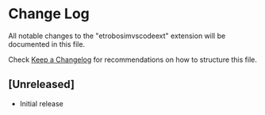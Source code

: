 # Change Log

All notable changes to the "etrobosimvscodeext" extension will be documented in this file.

Check [Keep a Changelog](http://keepachangelog.com/) for recommendations on how to structure this file.

## [Unreleased]

- Initial release